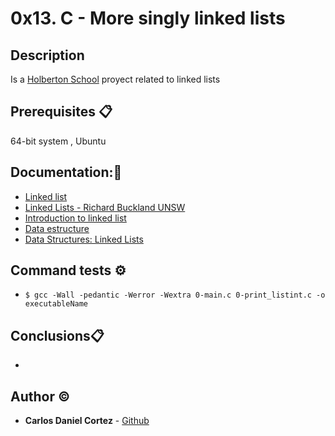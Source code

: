 # 0x13. C - More singly linked lists

## Description

 Is a [Holberton School](https://www.holbertonschool.com/)  proyect related to linked lists

## Prerequisites 📋

 64-bit system , Ubuntu 

## Documentation::mag_right:
 - [Linked list](https://intranet.hbtn.io/rltoken/2WOe5XO84Puxd4Y1FUJwVQ) 
 - [Linked Lists - Richard Buckland UNSW](https://youtu.be/udapt4FGY20) 
 - [Introduction to linked list](https://youtu.be/NobHlGUjV3g) 
 - [Data estructure](https://intranet.hbtn.io/rltoken/gb2LD9B9peFEyJ6JKuP6UA) 
 - [Data Structures: Linked Lists](https://www.youtube.com/watch?v=njTh_OwMljA)

## Command tests ⚙️
 - `$ gcc -Wall -pedantic -Werror -Wextra 0-main.c 0-print_listint.c -o executableName`

## Conclusions📋
 - 

## Author :copyright:

 * **Carlos Daniel Cortez** - [Github](https://github.com/kael1706)
